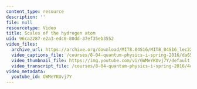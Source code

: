 ```yaml
---
content_type: resource
description: ''
file: null
resourcetype: Video
title: Scales of the hydrogen atom
uid: 96ca2287-e2a3-edc0-80dd-37ef35eb3552
video_files:
  archive_url: https://archive.org/download/MIT8.04S16/MIT8_04S16_lec22_s2_300k.mp4
  video_captions_file: /courses/8-04-quantum-physics-i-spring-2016/da65e29fe0fc57938b96f3403066946d_GWMeYKUvj7Y.vtt
  video_thumbnail_file: https://img.youtube.com/vi/GWMeYKUvj7Y/default.jpg
  video_transcript_file: /courses/8-04-quantum-physics-i-spring-2016/4c8d838dc645a811b2494e85bd76aff3_GWMeYKUvj7Y.pdf
video_metadata:
  youtube_id: GWMeYKUvj7Y
---
```

